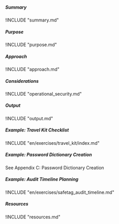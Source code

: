 
##### Summary

!INCLUDE "summary.md"

##### Purpose

!INCLUDE "purpose.md"

##### Approach

!INCLUDE "approach.md"

##### Considerations

!INCLUDE "operational_security.md"

##### Output

!INCLUDE "output.md"

##### Example: Travel Kit Checklist

!INCLUDE "en/exercises/travel_kit/index.md"

##### Example: Password Dictionary Creation

See Appendix C: Password Dictionary Creation

##### Example: Audit Timeline Planning

!INCLUDE "en/exercises/safetag_audit_timeline.md"

##### Resources

!INCLUDE "resources.md"

